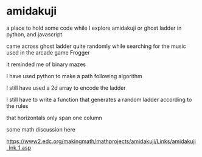 # amidakuji
a place to hold some code while I explore amidakuji or ghost ladder in python, and javascript


came across ghost ladder quite randomly while searching for the music used in the arcade game Frogger

it reminded me of binary mazes 

I have used python to make a path following algorithm 

I still have used a 2d array to encode the ladder 

I still have to write a function that generates a random ladder according to the rules

that horizontals only span one column 

some math discussion here

https://www2.edc.org/makingmath/mathprojects/amidakuji/Links/amidakuji_lnk_1.asp


